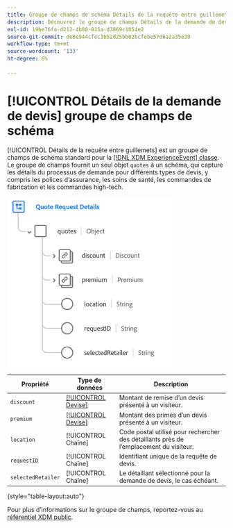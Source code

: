 ```yaml
---
title: Groupe de champs de schéma Détails de la requête entre guillemets
description: Découvrez le groupe de champs Détails de la demande de devis .
exl-id: 19be76fa-d212-4b00-815a-d3869c1054e2
source-git-commit: de8e944cfec3b52d25bb02bcfebe57d6a2a35e39
workflow-type: tm+mt
source-wordcount: '133'
ht-degree: 6%

---
```


# [!UICONTROL Détails de la demande de devis] groupe de champs de schéma

[!UICONTROL Détails de la requête entre guillemets] est un groupe de champs de schéma standard pour la [[!DNL XDM ExperienceEvent] classe](../../classes/experienceevent.md). Le groupe de champs fournit un seul objet `quotes` à un schéma, qui capture les détails du processus de demande pour différents types de devis, y compris les polices d’assurance, les soins de santé, les commandes de fabrication et les commandes high-tech.

![](../../images/field-groups/quote-request-details.png)

| Propriété | Type de données | Description |
| --- | --- | --- |
| `discount` | [[!UICONTROL Devise]](../../data-types/currency.md) | Montant de remise d’un devis présenté à un visiteur. |
| `premium` | [[!UICONTROL Devise]](../../data-types/currency.md) | Montant des primes d’un devis présenté à un visiteur. |
| `location` | [!UICONTROL Chaîne] | Code postal utilisé pour rechercher des détaillants près de l’emplacement du visiteur. |
| `requestID` | [!UICONTROL Chaîne] | Identifiant unique de la requête de devis. |
| `selectedRetailer` | [!UICONTROL Chaîne] | Le détaillant sélectionné pour la demande de devis, le cas échéant. |

{style="table-layout:auto"}

Pour plus d’informations sur le groupe de champs, reportez-vous au [référentiel XDM public](https://github.com/adobe/xdm/blob/master/docs/reference/fieldgroups/experience-event/experienceevent-quote-request-details.schema.json).
